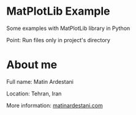 # MatPlotLib Example
Some examples with MatPlotLib library in Python

Point: Run files only in project's directory

# About me
Full name: Matin Ardestani

Location: Tehran, Iran

More information: [matinardestani.com](https://matinardestani.com)
